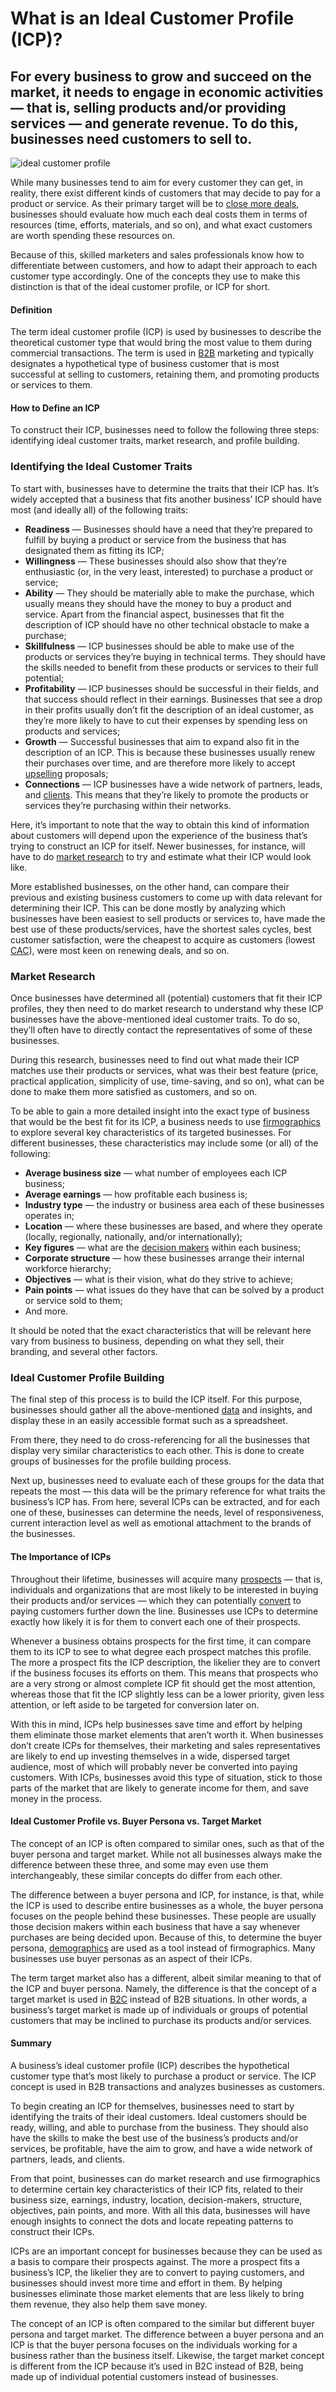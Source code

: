 # What is an Ideal Customer Profile (ICP)?

## For every business to grow and succeed on the market, it needs to engage in economic activities — that is, selling products and/or providing services — and generate revenue. To do this, businesses need customers to sell to.

![ideal customer profile](./img/an-ideal-customer-profile-is-a-hypothetical-description-of-the-type-of-company-that-would-realize-the_t20_P0ZR67.jpeg)

While many businesses tend to aim for every customer they can get, in reality, there exist different kinds of customers that may decide to pay for a product or service. As their primary target will be to [close more deals](https://rev.team/kb/what-is-closing-a-deal), businesses should evaluate how much each deal costs them in terms of resources (time, efforts, materials, and so on), and what exact customers are worth spending these resources on.

Because of this, skilled marketers and sales professionals know how to differentiate between customers, and how to adapt their approach to each customer type accordingly. One of the concepts they use to make this distinction is that of the ideal customer profile, or ICP for short.

#### Definition

The term ideal customer profile (ICP) is used by businesses to describe the theoretical customer type that would bring the most value to them during commercial transactions. The term is used in [B2B](https://rev.team/kb/what-is-b2b) marketing and typically designates a hypothetical type of business customer that is most successful at selling to customers, retaining them, and promoting products or services to them.

#### How to Define an ICP

To construct their ICP, businesses need to follow the following three steps: identifying ideal customer traits, market research, and profile building.

### Identifying the Ideal Customer Traits

To start with, businesses have to determine the traits that their ICP has. It’s widely accepted that a business that fits another business’ ICP should have most (and ideally all) of the following traits:

* **Readiness** — Businesses should have a need that they’re prepared to fulfill by buying a product or service from the business that has designated them as fitting its ICP;
* **Willingness** — These businesses should also show that they’re enthusiastic (or, in the very least, interested) to purchase a product or service;
* **Ability** — They should be materially able to make the purchase, which usually means they should have the money to buy a product and service. Apart from the financial aspect, businesses that fit the description of ICP should have no other technical obstacle to make a purchase;
* **Skillfulness** — ICP businesses should be able to make use of the products or services they’re buying in technical terms. They should have the skills needed to benefit from these products or services to their full potential;
* **Profitability** — ICP businesses should be successful in their fields, and that success should reflect in their earnings. Businesses that see a drop in their profits usually don’t fit the description of an ideal customer, as they’re more likely to have to cut their expenses by spending less on products and services;
* **Growth** — Successful businesses that aim to expand also fit in the description of an ICP. This is because these businesses usually renew their purchases over time, and are therefore more likely to accept [upselling](https://www.shopify.com/encyclopedia/upselling) proposals;
* **Connections** — ICP businesses have a wide network of partners, leads, and [clients](https://rev.team/kb/what-is-a-client). This means that they’re likely to promote the products or services they’re purchasing within their networks.

Here, it’s important to note that the way to obtain this kind of information about customers will depend upon the experience of the business that’s trying to construct an ICP for itself. Newer businesses, for instance, will have to do [market research](https://www.entrepreneur.com/encyclopedia/market-research) to try and estimate what their ICP would look like.

More established businesses, on the other hand, can compare their previous and existing business customers to come up with data relevant for determining their ICP. This can be done mostly by analyzing which businesses have been easiest to sell products or services to, have made the best use of these products/services, have the shortest sales cycles, best customer satisfaction, were the cheapest to acquire as customers (lowest [CAC](https://rev.team/kb/what-is-customer-acquisition-cost-cac)), were most keen on renewing deals, and so on.

### Market Research

Once businesses have determined all (potential) customers that fit their ICP profiles, they then need to do market research to understand why these ICP businesses have the above-mentioned ideal customer traits. To do so, they’ll often have to directly contact the representatives of some of these businesses.

During this research, businesses need to find out what made their ICP matches use their products or services, what was their best feature (price, practical application, simplicity of use, time-saving, and so on), what can be done to make them more satisfied as customers, and so on.

To be able to gain a more detailed insight into the exact type of business that would be the best fit for its ICP, a business needs to use [firmographics](https://rev.team/kb/what-is-firmographics) to explore several key characteristics of its targeted businesses. For different businesses, these characteristics may include some (or all) of the following:

* **Average business size** — what number of employees each ICP business;
* **Average earnings** — how profitable each business is;
* **Industry type** — the industry or business area each of these businesses operates in;
* **Location** — where these businesses are based, and where they operate (locally, regionally, nationally, and/or internationally);
* **Key figures** — what are the [decision makers](https://rev.team/kb/what-is-decision-maker) within each business;
* **Corporate structure** — how these businesses arrange their internal workforce hierarchy;
* **Objectives** — what is their vision, what do they strive to achieve;
* **Pain points** — what issues do they have that can be solved by a product or service sold to them;
* And more.

It should be noted that the exact characteristics that will be relevant here vary from business to business, depending on what they sell, their branding, and several other factors.

### Ideal Customer Profile Building

The final step of this process is to build the ICP itself. For this purpose, businesses should gather all the above-mentioned [data](https://rev.team/kb/what-is-data) and insights, and display these in an easily accessible format such as a spreadsheet.

From there, they need to do cross-referencing for all the businesses that display very similar characteristics to each other. This is done to create groups of businesses for the profile building process.

Next up, businesses need to evaluate each of these groups for the data that repeats the most — this data will be the primary reference for what traits the business’s ICP has. From here, several ICPs can be extracted, and for each one of these, businesses can determine the needs, level of responsiveness, current interaction level as well as emotional attachment to the brands of the businesses.

#### The Importance of ICPs

Throughout their lifetime, businesses will acquire many [prospects](https://www.thebalancesmb.com/marketing-sales-prospect-1794386) — that is, individuals and organizations that are most likely to be interested in buying their products and/or services — which they can potentially [convert](https://rev.team/kb/what-is-conversion) to paying customers further down the line. Businesses use ICPs to determine exactly how likely it is for them to convert each one of their prospects.

Whenever a business obtains prospects for the first time, it can compare them to its ICP to see to what degree each prospect matches this profile. The more a prospect fits the ICP description, the likelier they are to convert if the business focuses its efforts on them. This means that prospects who are a very strong or almost complete ICP fit should get the most attention, whereas those that fit the ICP slightly less can be a lower priority, given less attention, or left aside to be targeted for conversion later on.

With this in mind, ICPs help businesses save time and effort by helping them eliminate those market elements that aren’t worth it. When businesses don’t create ICPs for themselves, their marketing and sales representatives are likely to end up investing themselves in a wide, dispersed target audience, most of which will probably never be converted into paying customers. With ICPs, businesses avoid this type of situation, stick to those parts of the market that are likely to generate income for them, and save money in the process.

#### Ideal Customer Profile vs. Buyer Persona vs. Target Market

The concept of an ICP is often compared to similar ones, such as that of the buyer persona and target market. While not all businesses always make the difference between these three, and some may even use them interchangeably, these similar concepts do differ from each other.

The difference between a buyer persona and ICP, for instance, is that, while the ICP is used to describe entire businesses as a whole, the buyer persona focuses on the people behind these businesses. These people are usually those decision makers within each business that have a say whenever purchases are being decided upon. Because of this, to determine the buyer persona, [demographics](https://www.thoughtco.com/what-are-demographics-and-how-are-they-used-38513) are used as a tool instead of firmographics. Many businesses use buyer personas as an aspect of their ICPs.

The term target market also has a different, albeit similar meaning to that of the ICP and buyer persona. Namely, the difference is that the concept of a target market is used in [B2C](https://rev.team/kb/what-is-b2c) instead of B2B situations. In other words, a business’s target market is made up of individuals or groups of potential customers that may be inclined to purchase its products and/or services.

#### Summary

A business’s ideal customer profile (ICP) describes the hypothetical customer type that’s most likely to purchase a product or service. The ICP concept is used in B2B transactions and analyzes businesses as customers.

To begin creating an ICP for themselves, businesses need to start by identifying the traits of their ideal customers. Ideal customers should be ready, willing, and able to purchase from the business. They should also have the skills to make the best use of the business’s products and/or services, be profitable, have the aim to grow, and have a wide network of partners, leads, and clients.

From that point, businesses can do market research and use firmographics to determine certain key characteristics of their ICP fits, related to their business size, earnings, industry, location, decision-makers, structure, objectives, pain points, and more. With all this data, businesses will have enough insights to connect the dots and locate repeating patterns to construct their ICPs.

ICPs are an important concept for businesses because they can be used as a basis to compare their prospects against. The more a prospect fits a business’s ICP, the likelier they are to convert to paying customers, and businesses should invest more time and effort in them. By helping businesses eliminate those market elements that are less likely to bring them revenue, they also help them save money.

The concept of an ICP is often compared to the similar but different buyer persona and target market. The difference between a buyer persona and an ICP is that the buyer persona focuses on the individuals working for a business rather than the business itself. Likewise, the target market concept is different from the ICP because it’s used in B2C instead of B2B, being made up of individual potential customers instead of businesses.